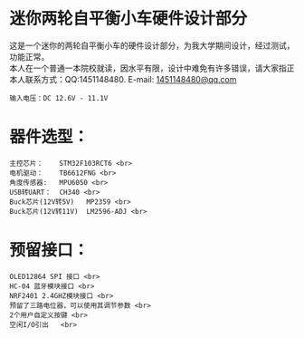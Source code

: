迷你两轮自平衡小车硬件设计部分
============================


这是一个迷你的两轮自平衡小车的硬件设计部分，为我大学期间设计，经过测试，功能正常。<br>
本人在一个普通一本院校就读，因水平有限，设计中难免有许多错误，请大家指正<br>
本人联系方式：QQ:1451148480. E-mail: 1451148480@qq.com<br>

`输入电压：DC 12.6V - 11.1V`<br>

# 器件选型：
    主控芯片：    STM32F103RCT6 <br>
    电机驱动：    TB6612FNG <br>
    角度传感器:   MPU6050 <br>
    USB转UART：  CH340 <br>
    Buck芯片(12V转5V)   MP2359 <br>
    Buck芯片(12V转11V)  LM2596-ADJ <br>
    
# 预留接口：
    OLED12864 SPI 接口 <br>
    HC-04 蓝牙模块接口 <br>
    NRF2401 2.4GHZ模块接口 <br>
    预留了三路电位器，可以使用其调节参数 <br>
    2个用户自定义按键 <br>
    空闲I/O引出   <br>
